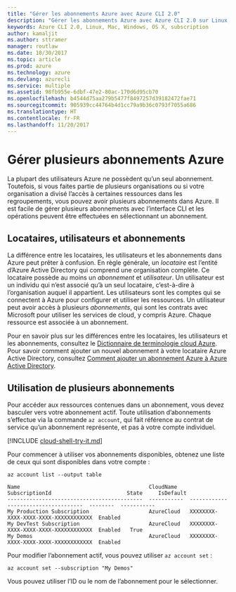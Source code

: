```yaml
---
title: "Gérer les abonnements Azure avec Azure CLI 2.0"
description: "Gérer les abonnements Azure avec Azure CLI 2.0 sur Linux, Mac ou Windows."
keywords: Azure CLI 2.0, Linux, Mac, Windows, OS X, subscription
author: kamaljit
ms.author: sttramer
manager: routlaw
ms.date: 10/30/2017
ms.topic: article
ms.prod: azure
ms.technology: azure
ms.devlang: azurecli
ms.service: multiple
ms.assetid: 98fb955e-6dbf-47e2-80ac-170d6d95cb70
ms.openlocfilehash: b4544d75aa279b5477f8497257d39182472fae71
ms.sourcegitcommit: 905939cc44764b4d1cc79a9b36c0793f7055a686
ms.translationtype: HT
ms.contentlocale: fr-FR
ms.lasthandoff: 11/20/2017
---
```

# <a name="manage-multiple-azure-subscriptions"></a>Gérer plusieurs abonnements Azure

La plupart des utilisateurs Azure ne possèdent qu’un seul abonnement. Toutefois, si vous faites partie de plusieurs organisations ou si votre organisation a divisé l’accès à certaines ressources dans les regroupements, vous pouvez avoir plusieurs abonnements dans Azure. Il est facile de gérer plusieurs abonnements avec l’interface CLI et les opérations peuvent être effectuées en sélectionnant un abonnement.

## <a name="tenants-users-and-subscriptions"></a>Locataires, utilisateurs et abonnements

La différence entre les locataires, les utilisateurs et les abonnements dans Azure peut prêter à confusion. En règle générale, un _locataire_ est l’entité d’Azure Active Directory qui comprend une organisation complète. Ce locataire possède au moins un _abonnement_ et _utilisateur_. Un utilisateur est un individu qui n’est associé qu’à un seul locataire, c’est-à-dire à l’organisation auquel il appartient. Les utilisateurs sont les comptes qui se connectent à Azure pour configurer et utiliser les ressources. Un utilisateur peut avoir accès à plusieurs _abonnements_, qui sont les contrats avec Microsoft pour utiliser les services de cloud, y compris Azure. Chaque ressource est associée à un abonnement.

Pour en savoir plus sur les différences entre les locataires, les utilisateurs et les abonnements, consultez le [Dictionnaire de terminologie cloud Azure](/azure/azure-glossary-cloud-terminology).
Pour savoir comment ajouter un nouvel abonnement à votre locataire Azure Active Directory, consultez [Comment ajouter un abonnement Azure à Azure Active Directory](/en-us/azure/active-directory/active-directory-how-subscriptions-associated-directory).

## <a name="working-with-multiple-subscriptions"></a>Utilisation de plusieurs abonnements

Pour accéder aux ressources contenues dans un abonnement, vous devez basculer vers votre abonnement actif. Toute utilisation d’abonnements s’effectue via la commande `az account`, qui fait référence au contrat de service qu’un abonnement représente, et pas à votre compte individuel.

[!INCLUDE [cloud-shell-try-it.md](includes/cloud-shell-try-it.md)]

Pour commencer à utiliser vos abonnements disponibles, obtenez une liste de ceux qui sont disponibles dans votre compte :

```azurecli-interactive
az account list --output table
```

```Output
Name                                         CloudName    SubscriptionId                        State     IsDefault
-------------------------------------------  -----------  ------------------------------------  --------  -----------
My Production Subscription                   AzureCloud   XXXXXXXX-XXXX-XXXX-XXXX-XXXXXXXXXXXX  Enabled
My DevTest Subscription                      AzureCloud   XXXXXXXX-XXXX-XXXX-XXXX-XXXXXXXXXXXX  Enabled   True
My Demos                                     AzureCloud   XXXXXXXX-XXXX-XXXX-XXXX-XXXXXXXXXXXX  Enabled
```

Pour modifier l’abonnement actif, vous pouvez utiliser `az account set` :

```azurecli-interactive
az account set --subscription "My Demos"
```

Vous pouvez utiliser l’ID ou le nom de l’abonnement pour le sélectionner.
